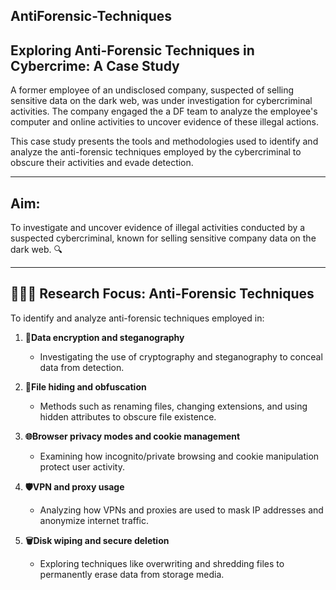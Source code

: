 ## **AntiForensic-Techniques**
Exploring Anti-Forensic Techniques in Cybercrime: A Case Study
---
A former employee of an undisclosed company, suspected of selling sensitive data on the dark web, was under investigation for cybercriminal activities. The company engaged the a DF team to analyze the employee's computer and online activities to uncover evidence of these illegal actions.

This case study presents the tools and methodologies used to identify and analyze the anti-forensic techniques employed by the cybercriminal to obscure their activities and evade detection.

---

## **Aim:**
To investigate and uncover evidence of illegal activities conducted by a suspected cybercriminal, known for selling sensitive company data on the dark web. 🔍

---

## 🕵🏽‍♀️ Research Focus: Anti-Forensic Techniques

To identify and analyze anti-forensic techniques employed in:

1. **🔐Data encryption and steganography**
   - Investigating the use of cryptography and steganography to conceal data from detection.
   
2. **📁File hiding and obfuscation**
   - Methods such as renaming files, changing extensions, and using hidden attributes to obscure file existence.

3. **🌐Browser privacy modes and cookie management**
   - Examining how incognito/private browsing and cookie manipulation protect user activity.

4. **🛡️VPN and proxy usage**
   - Analyzing how VPNs and proxies are used to mask IP addresses and anonymize internet traffic.

5. **🗑️Disk wiping and secure deletion**
   - Exploring techniques like overwriting and shredding files to permanently erase data from storage media.


